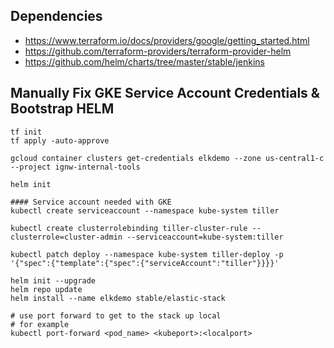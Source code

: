 
## Dependencies
- https://www.terraform.io/docs/providers/google/getting_started.html
- https://github.com/terraform-providers/terraform-provider-helm
- https://github.com/helm/charts/tree/master/stable/jenkins



## Manually Fix GKE Service Account Credentials & Bootstrap HELM 
```
tf init
tf apply -auto-approve

gcloud container clusters get-credentials elkdemo --zone us-central1-c --project ignw-internal-tools

helm init

#### Service account needed with GKE
kubectl create serviceaccount --namespace kube-system tiller

kubectl create clusterrolebinding tiller-cluster-rule --clusterrole=cluster-admin --serviceaccount=kube-system:tiller

kubectl patch deploy --namespace kube-system tiller-deploy -p '{"spec":{"template":{"spec":{"serviceAccount":"tiller"}}}}'

helm init --upgrade
helm repo update
helm install --name elkdemo stable/elastic-stack

# use port forward to get to the stack up local
# for example 
kubectl port-forward <pod_name> <kubeport>:<localport>
```